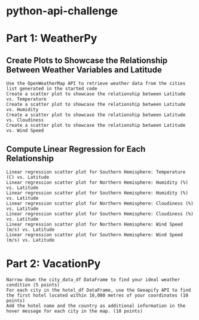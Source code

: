 # python-api-challenge

# Part 1: WeatherPy 
## Create Plots to Showcase the Relationship Between Weather Variables and Latitude
```
Use the OpenWeatherMap API to retrieve weather data from the cities list generated in the started code 
Create a scatter plot to showcase the relationship between Latitude vs. Temperature
Create a scatter plot to showcase the relationship between Latitude vs. Humidity
Create a scatter plot to showcase the relationship between Latitude vs. Cloudiness 
Create a scatter plot to showcase the relationship between Latitude vs. Wind Speed
```
## Compute Linear Regression for Each Relationship
```Linear regression scatter plot for Northern Hemisphere: Temperature (C) vs. Latitude 
Linear regression scatter plot for Southern Hemisphere: Temperature (C) vs. Latitude  
Linear regression scatter plot for Northern Hemisphere: Humidity (%) vs. Latitude  
Linear regression scatter plot for Southern Hemisphere: Humidity (%) vs. Latitude  
Linear regression scatter plot for Northern Hemisphere: Cloudiness (%) vs. Latitude  
Linear regression scatter plot for Southern Hemisphere: Cloudiness (%) vs. Latitude  
Linear regression scatter plot for Northern Hemisphere: Wind Speed (m/s) vs. Latitude  
Linear regression scatter plot for Southern Hemisphere: Wind Speed (m/s) vs. Latitude
```

# Part 2: VacationPy 
```Create a map that displays a point for every city in the city_data_df DataFrame (5 points)
Narrow down the city_data_df DataFrame to find your ideal weather condition (5 points)
For each city in the hotel_df DataFrame, use the Geoapify API to find the first hotel located within 10,000 metres of your coordinates (10 points)
Add the hotel name and the country as additional information in the hover message for each city in the map. (10 points)
```
